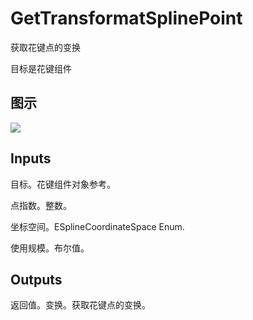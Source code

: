 # GetTransformatSplinePoint

获取花键点的变换

目标是花键组件

## 图示

![]($-20221218-21011070.png)

## Inputs

目标。花键组件对象参考。

点指数。整数。

坐标空间。ESplineCoordinateSpace Enum.

使用规模。布尔值。  

## Outputs

返回值。变换。获取花键点的变换。
